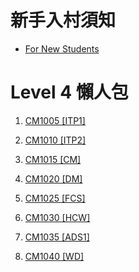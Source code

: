 # 新手入村須知

- [For New Students](https://uol-taiwan.github.io/resource-hub/For%20New%20Students.html)

# Level 4 懶人包

1. [CM1005 [ITP1]](https://uol-taiwan.github.io/resource-hub/Level%204/CM1005%20ITP1/README.html)

2. [CM1010 [ITP2]](https://uol-taiwan.github.io/resource-hub/Level%204/CM1010%20ITP2/README.html)

3. [CM1015 [CM]](https://uol-taiwan.github.io/resource-hub/Level%204/CM1015%20CM/README.html)

4. [CM1020 [DM]](https://uol-taiwan.github.io/resource-hub/Level%204/CM1020%20DM/README.html)

5. [CM1025 [FCS]](https://uol-taiwan.github.io/resource-hub/Level%204/CM1025%20FCS/README.html)

6. [CM1030 [HCW]](https://uol-taiwan.github.io/resource-hub/Level%204/CM1030%20HCW/README.html)

7. [CM1035 [ADS1]](https://uol-taiwan.github.io/resource-hub/Level%204/CM1035%20ADS1/README.html)

8. [CM1040 [WD]](https://uol-taiwan.github.io/resource-hub/Level%204/CM1040%20WD/README.html)
